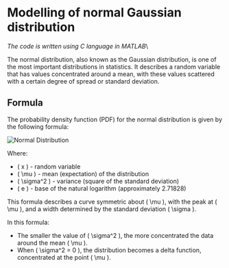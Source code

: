 # Modelling of normal Gaussian distribution 
*The code is written using С language in MATLAB*\

The normal distribution, also known as the Gaussian distribution, is one of the most important distributions in statistics. It describes a random variable that has values concentrated around a mean, with these values scattered with a certain degree of spread or standard deviation.

## Formula

The probability density function (PDF) for the normal distribution is given by the following formula:

![Normal Distribution]([https://latex.codecogs.com/svg.latex?f(x|\mu,\sigma^2)=\frac{1}{\sqrt{2\pi\sigma^2}}e^{-\frac{(x-\mu)^2}{2\sigma^2}}](https://www.google.com/imgres?imgurl=https%3A%2F%2Fwww.investopedia.com%2Fthmb%2FvEnFyFaX2zK96wVerxokPmEt3dU%3D%2F1500x0%2Ffilters%3Ano_upscale()%3Amax_bytes(150000)%3Astrip_icc()%2FClipboard01-fdb217713438416cadafc48a1e4e5ee4.jpg&tbnid=1KeCHz8tKuxCeM&vet=12ahUKEwjokYeC8NqEAxXVWaQEHSMcDrAQMygBegQIARBT..i&imgrefurl=https%3A%2F%2Fwww.investopedia.com%2Fterms%2Fn%2Fnormaldistribution.asp&docid=UbUKP8FumrgBXM&w=1069&h=320&q=normal%20distribution%20formula&ved=2ahUKEwjokYeC8NqEAxXVWaQEHSMcDrAQMygBegQIARBT))

Where:
- \( x \) - random variable
- \( \mu \) - mean (expectation) of the distribution
- \( \sigma^2 \) - variance (square of the standard deviation)
- \( e \) - base of the natural logarithm (approximately 2.71828)

This formula describes a curve symmetric about \( \mu \), with the peak at \( \mu \), and a width determined by the standard deviation \( \sigma \).

In this formula:
- The smaller the value of \( \sigma^2 \), the more concentrated the data around the mean \( \mu \).
- When \( \sigma^2 = 0 \), the distribution becomes a delta function, concentrated at the point \( \mu \).

